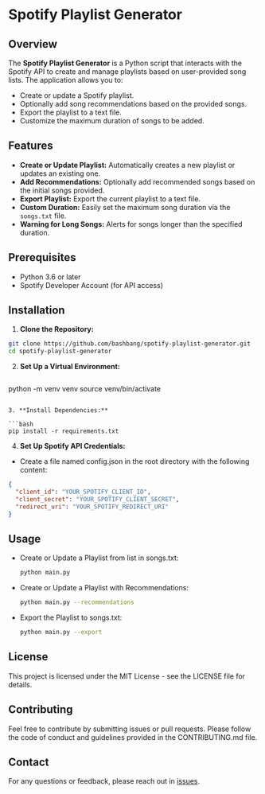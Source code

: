 # Spotify Playlist Generator

## Overview

The **Spotify Playlist Generator** is a Python script that interacts with the Spotify API to create and manage playlists based on user-provided song lists. The application allows you to:
- Create or update a Spotify playlist.
- Optionally add song recommendations based on the provided songs.
- Export the playlist to a text file.
- Customize the maximum duration of songs to be added.

## Features

- **Create or Update Playlist:** Automatically creates a new playlist or updates an existing one.
- **Add Recommendations:** Optionally add recommended songs based on the initial songs provided.
- **Export Playlist:** Export the current playlist to a text file.
- **Custom Duration:** Easily set the maximum song duration via the `songs.txt` file.
- **Warning for Long Songs:** Alerts for songs longer than the specified duration.

## Prerequisites

- Python 3.6 or later
- Spotify Developer Account (for API access)

## Installation

1. **Clone the Repository:**

  ```bash
  git clone https://github.com/bashbang/spotify-playlist-generator.git
  cd spotify-playlist-generator
  ```

2. **Set Up a Virtual Environment:**

   ```bash
  python -m venv venv
  source venv/bin/activate
  ```

3. **Install Dependencies:**

  ```bash
  pip install -r requirements.txt
  ```

4. **Set Up Spotify API Credentials:**
  - Create a file named config.json in the root directory with the following content:

  ```json
  {
    "client_id": "YOUR_SPOTIFY_CLIENT_ID",
    "client_secret": "YOUR_SPOTIFY_CLIENT_SECRET",
    "redirect_uri": "YOUR_SPOTIFY_REDIRECT_URI"
  }
  ```

## Usage
- Create or Update a Playlist from list in songs.txt:
  ```bash
  python main.py
  ```

- Create or Update a Playlist with Recommendations:
  ```bash
  python main.py --recommendations
  ```

- Export the Playlist to songs.txt:
  ```bash
  python main.py --export
  ```

## License
This project is licensed under the MIT License - see the LICENSE file for details.

## Contributing
Feel free to contribute by submitting issues or pull requests. Please follow the code of conduct and guidelines provided in the CONTRIBUTING.md file.

## Contact
For any questions or feedback, please reach out in [issues](https://github.com/bashbang/spotify-playlist-generator/issues).
